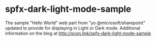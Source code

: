 # spfx-dark-light-mode-sample
The sample "Hello World" web part from "yo @microsoft/sharepoint" updated to provide for displaying in Light or Dark mode. 
Additional information on the blog at http://scon.link/spfx-dark-light-mode-sample
